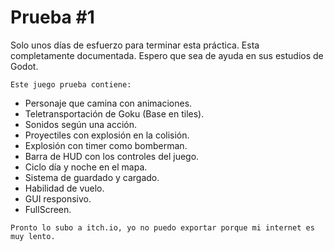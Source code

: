 # Prueba #1

Solo unos días de esfuerzo para terminar esta práctica. Esta completamente documentada. Espero que sea de ayuda en sus estudios de Godot.

```Este juego prueba contiene:```
- Personaje que camina con animaciones.
- Teletransportación de Goku (Base en tiles).
- Sonidos según una acción.
- Proyectiles con explosión en la colisión.
- Explosión con timer como bomberman.
- Barra de HUD con los controles del juego.
- Ciclo día y noche en el mapa.
- Sistema de guardado y cargado.
- Habilidad de vuelo.
- GUI responsivo.
- FullScreen.

```
Pronto lo subo a itch.io, yo no puedo exportar porque mi internet es muy lento.
```